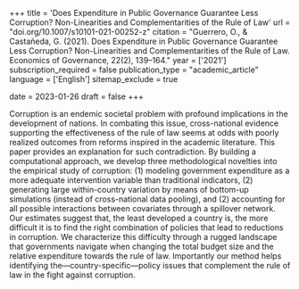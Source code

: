 +++
title = 'Does Expenditure in Public Governance Guarantee Less Corruption? Non-Linearities and Complementarities of the Rule of Law'
url = "doi.org/10.1007/s10101-021-00252-z"
citation = "Guerrero, O., &amp; Castañeda, G. (2021). Does Expenditure in Public Governance Guarantee Less Corruption? Non-Linearities and Complementarities of the Rule of Law. Economics of Governance, 22(2), 139–164."
year = ['2021']
subscription_required = false
publication_type = "academic_article"
language = ['English']
sitemap_exclude = true

date = 2023-01-26
draft = false
+++

Corruption is an endemic societal problem with profound implications in the development of nations. In combating this issue, cross-national evidence supporting the effectiveness of the rule of law seems at odds with poorly realized outcomes from reforms inspired in the academic literature. This paper provides an explanation for such contradiction. By building a computational approach, we develop three methodological novelties into the empirical study of corruption: (1) modeling government expenditure as a more adequate intervention variable than traditional indicators, (2) generating large within-country variation by means of bottom-up simulations (instead of cross-national data pooling), and (2) accounting for all possible interactions between covariates through a spillover network. Our estimates suggest that, the least developed a country is, the more difficult it is to find the right combination of policies that lead to reductions in corruption. We characterize this difficulty through a rugged landscape that governments navigate when changing the total budget size and the relative expenditure towards the rule of law. Importantly our method helps identifying the—country-specific—policy issues that complement the rule of law in the fight against corruption.